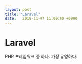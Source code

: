 ```yaml
---
layout: post
title: "Laravel"
date:   2018-11-07 11:00:00 +0900
---
```


Laravel
=======

PHP 프레임워크 중 하나.
가장 유명하다.
